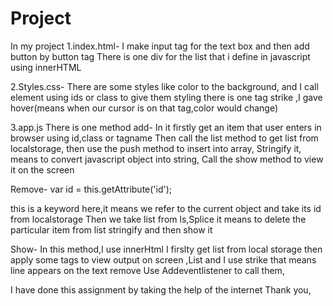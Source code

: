 # Project
In my project
1.index.html-
I make input tag for the text box and then add button by button tag 
There is one div for the list that i define in javascript using innerHTML

2.Styles.css-
There are some styles like color to the background,
and I call element using ids or class to give them styling
there is one tag strike ,I gave hover(means when our cursor is on that tag,color would change)

3.app.js
There is one method add-
In it firstly get an item that user enters in browser using id,class or tagname
Then call the list method to get list from localstorage,
then use the push method to insert into array,
Stringify it, means to convert javascript object into string,
Call the show method to view it on the screen

Remove-
 var id = this.getAttribute('id');
 
 this is a keyword here,it means we refer to the current object and take its id from localstorage
 Then we take list from ls,Splice it means to delete the particular item from list
 stringify and then show it
 
 Show-
 In this method,I use innerHtml
 I firslty get list from local storage then apply some tags to view output on screen ,List and
 I use strike that means line appears on the text remove
 Use Addeventlistener to call them,
 
 
 
 
 I have done this assignment by taking the help of the internet
 Thank you,
